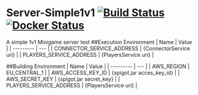 # Server-Simple1v1 [![Build Status](https://travis-ci.org/Exorath/Server-Simple1v1.svg?branch=master)](https://travis-ci.org/Exorath/Server-Simple1v1) [![Docker Status](https://img.shields.io/docker/pulls/exorath/server-simple1v1.svg)](https://hub.docker.com/r/exorath/server-simple1v1/)
A simple 1v1 Minigame server test
##Execution Environment
| Name | Value |
| --------- | --- |
| CONNECTOR_SERVICE_ADDRESS	| {ConnectorService uri} |
| PLAYERS_SERVICE_ADDRESS	| {PlayersService uri} |


##Building Environment
| Name | Value |
| --------- | --- |
| AWS_REGION | EU_CENTRAL_1 |
| AWS_ACCESS_KEY_ID	| {spigot.jar acces_key_id} |
| AWS_SECRET_KEY	| {spigot.jar secret_key} |
| PLAYERS_SERVICE_ADDRESS	| {PlayersService uri} |
